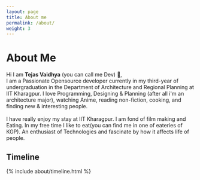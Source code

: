 ```yaml
---
layout: page
title: About me
permalink: /about/
weight: 3
---
```


# **About Me**

Hi I am **Tejas Vaidhya** (you can call me Dev) :wave:,<br>
I am a Passionate Opensource developer currently in my third-year of undergraduation in the Department of Architecture and Regional Planning at IIT Kharagpur. I love Programming, Designing & Planning (after all i'm an architecture major), watching Anime, reading non-fiction, cooking, and finding new & interesting people.<br>
<br>
I have really enjoy my stay at IIT Kharagpur. I am fond of film making and Eating. In my free time I like to eat(you can find me in one of eateries of KGP). An enthusiast of Technologies and fascinate by how it affects life of people.


## **Timeline**

<div class="row">
{% include about/timeline.html %}
</div>
